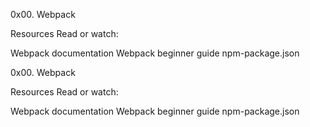 0x00. Webpack

Resources Read or watch:

Webpack documentation Webpack beginner guide npm-package.json

0x00. Webpack

Resources Read or watch:

Webpack documentation Webpack beginner guide npm-package.json
